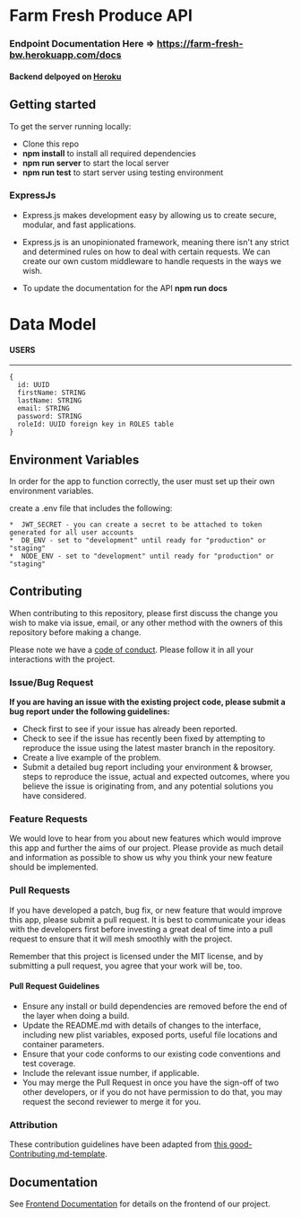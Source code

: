# Farm Fresh Produce API

### Endpoint Documentation Here => https://farm-fresh-bw.herokuapp.com/docs

#### Backend delpoyed on [Heroku](https://farm-fresh-bw.herokuapp.com/) <br>

## Getting started

To get the server running locally:

- Clone this repo
- **npm install** to install all required dependencies
- **npm run server** to start the local server
- **npm run test** to start server using testing environment

### ExpressJs

-    Express.js makes development easy by allowing us to create secure, modular, and fast applications. 

-    Express.js is an unopinionated framework, meaning there isn't any strict and determined rules on how to deal with certain requests. We can create our own custom middleware to handle requests in the ways we wish.

- To update the documentation for the API **npm run docs** 

# Data Model

#### USERS

---

```
{
  id: UUID
  firstName: STRING
  lastName: STRING
  email: STRING
  password: STRING
  roleId: UUID foreign key in ROLES table
}
```

## Environment Variables

In order for the app to function correctly, the user must set up their own environment variables.

create a .env file that includes the following:
    
    *  JWT_SECRET - you can create a secret to be attached to token generated for all user accounts
    *  DB_ENV - set to "development" until ready for "production" or "staging"
    *  NODE_ENV - set to "development" until ready for "production" or "staging"
    
## Contributing

When contributing to this repository, please first discuss the change you wish to make via issue, email, or any other method with the owners of this repository before making a change.

Please note we have a [code of conduct](./code_of_conduct.md). Please follow it in all your interactions with the project.

### Issue/Bug Request

 **If you are having an issue with the existing project code, please submit a bug report under the following guidelines:**
 - Check first to see if your issue has already been reported.
 - Check to see if the issue has recently been fixed by attempting to reproduce the issue using the latest master branch in the repository.
 - Create a live example of the problem.
 - Submit a detailed bug report including your environment & browser, steps to reproduce the issue, actual and expected outcomes,  where you believe the issue is originating from, and any potential solutions you have considered.

### Feature Requests

We would love to hear from you about new features which would improve this app and further the aims of our project. Please provide as much detail and information as possible to show us why you think your new feature should be implemented.

### Pull Requests

If you have developed a patch, bug fix, or new feature that would improve this app, please submit a pull request. It is best to communicate your ideas with the developers first before investing a great deal of time into a pull request to ensure that it will mesh smoothly with the project.

Remember that this project is licensed under the MIT license, and by submitting a pull request, you agree that your work will be, too.

#### Pull Request Guidelines

- Ensure any install or build dependencies are removed before the end of the layer when doing a build.
- Update the README.md with details of changes to the interface, including new plist variables, exposed ports, useful file locations and container parameters.
- Ensure that your code conforms to our existing code conventions and test coverage.
- Include the relevant issue number, if applicable.
- You may merge the Pull Request in once you have the sign-off of two other developers, or if you do not have permission to do that, you may request the second reviewer to merge it for you.

### Attribution

These contribution guidelines have been adapted from [this good-Contributing.md-template](https://gist.github.com/PurpleBooth/b24679402957c63ec426).

## Documentation

See [Frontend Documentation](https://github.com/Lambda-School-Labs/mission-control-fe/blob/master/README.md) for details on the frontend of our project.
